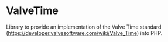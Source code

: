 # ValveTime

Library to provide an implementation of the Valve Time standard (https://developer.valvesoftware.com/wiki/Valve_Time)
into PHP.
